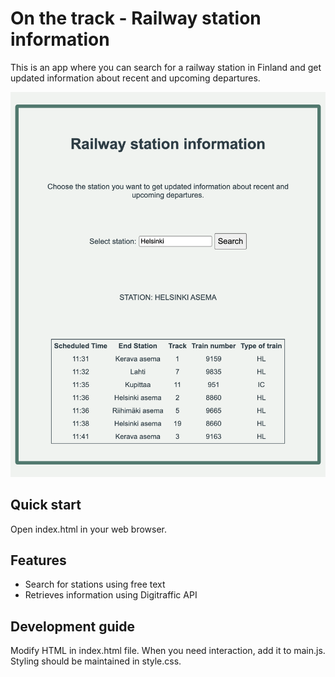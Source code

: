 # On the track - Railway station information

This is an app where you can search for a railway station in Finland and get updated information about recent and upcoming departures.

![screenshot](image.png)

## Quick start
Open index.html in your web browser.

## Features
* Search for stations using free text
* Retrieves information using Digitraffic API

## Development guide
Modify HTML in index.html file. 
When you need interaction, add it to main.js. 
Styling should be maintained in style.css.
